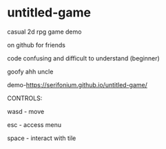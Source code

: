 # untitled-game
casual 2d rpg game demo

on github for friends

code confusing and difficult to understand (beginner)

goofy ahh uncle

demo-https://serifonium.github.io/untitled-game/

CONTROLS:

wasd - move

esc - access menu

space - interact with tile
